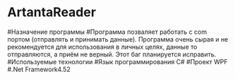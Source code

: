 # ArtantaReader
#Назначение программы
#Программа позваляет работать с com портом (отправлять и принимать данные). Программа очень сырая и не рекомендуется для использования в личных целях, данные то отправляются, а приём не верный. Этот баг планируется исправить.
#Используемые технологии
#Язык программирования C# 
#Проект WPF
#.Net Framework4.52
